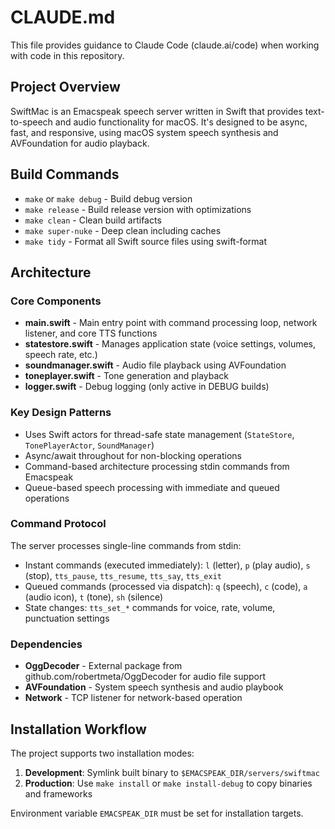# CLAUDE.md

This file provides guidance to Claude Code (claude.ai/code) when working with code in this repository.

## Project Overview

SwiftMac is an Emacspeak speech server written in Swift that provides text-to-speech and audio functionality for macOS. It's designed to be async, fast, and responsive, using macOS system speech synthesis and AVFoundation for audio playback.

## Build Commands

- `make` or `make debug` - Build debug version
- `make release` - Build release version with optimizations
- `make clean` - Clean build artifacts
- `make super-nuke` - Deep clean including caches
- `make tidy` - Format all Swift source files using swift-format

## Architecture

### Core Components

- **main.swift** - Main entry point with command processing loop, network listener, and core TTS functions
- **statestore.swift** - Manages application state (voice settings, volumes, speech rate, etc.)
- **soundmanager.swift** - Audio file playback using AVFoundation  
- **toneplayer.swift** - Tone generation and playback
- **logger.swift** - Debug logging (only active in DEBUG builds)

### Key Design Patterns

- Uses Swift actors for thread-safe state management (`StateStore`, `TonePlayerActor`, `SoundManager`)
- Async/await throughout for non-blocking operations
- Command-based architecture processing stdin commands from Emacspeak
- Queue-based speech processing with immediate and queued operations

### Command Protocol

The server processes single-line commands from stdin:
- Instant commands (executed immediately): `l` (letter), `p` (play audio), `s` (stop), `tts_pause`, `tts_resume`, `tts_say`, `tts_exit`
- Queued commands (processed via dispatch): `q` (speech), `c` (code), `a` (audio icon), `t` (tone), `sh` (silence)
- State changes: `tts_set_*` commands for voice, rate, volume, punctuation settings

### Dependencies

- **OggDecoder** - External package from github.com/robertmeta/OggDecoder for audio file support
- **AVFoundation** - System speech synthesis and audio playbook
- **Network** - TCP listener for network-based operation

## Installation Workflow

The project supports two installation modes:
1. **Development**: Symlink built binary to `$EMACSPEAK_DIR/servers/swiftmac` 
2. **Production**: Use `make install` or `make install-debug` to copy binaries and frameworks

Environment variable `EMACSPEAK_DIR` must be set for installation targets.